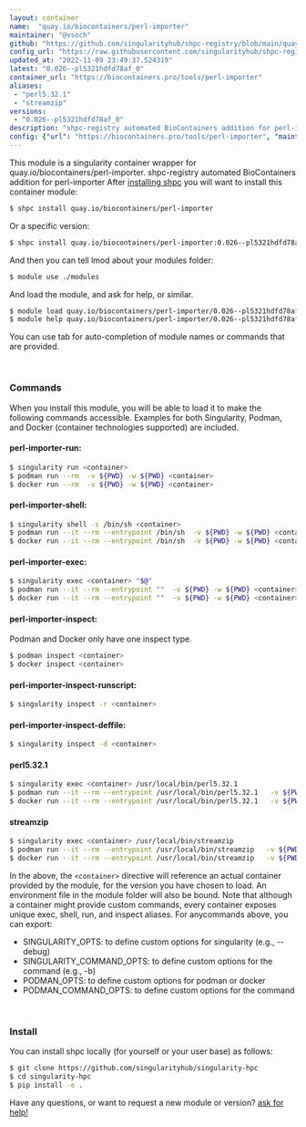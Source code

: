 ```yaml
---
layout: container
name:  "quay.io/biocontainers/perl-importer"
maintainer: "@vsoch"
github: "https://github.com/singularityhub/shpc-registry/blob/main/quay.io/biocontainers/perl-importer/container.yaml"
config_url: "https://raw.githubusercontent.com/singularityhub/shpc-registry/main/quay.io/biocontainers/perl-importer/container.yaml"
updated_at: "2022-11-09 23:49:37.524319"
latest: "0.026--pl5321hdfd78af_0"
container_url: "https://biocontainers.pro/tools/perl-importer"
aliases:
 - "perl5.32.1"
 - "streamzip"
versions:
 - "0.026--pl5321hdfd78af_0"
description: "shpc-registry automated BioContainers addition for perl-importer"
config: {"url": "https://biocontainers.pro/tools/perl-importer", "maintainer": "@vsoch", "description": "shpc-registry automated BioContainers addition for perl-importer", "latest": {"0.026--pl5321hdfd78af_0": "sha256:868bb458e6642377a403d4ccb8404250eb21d927d354752e9bbe191cff37e48a"}, "tags": {"0.026--pl5321hdfd78af_0": "sha256:868bb458e6642377a403d4ccb8404250eb21d927d354752e9bbe191cff37e48a"}, "docker": "quay.io/biocontainers/perl-importer", "aliases": {"perl5.32.1": "/usr/local/bin/perl5.32.1", "streamzip": "/usr/local/bin/streamzip"}}
---
```


This module is a singularity container wrapper for quay.io/biocontainers/perl-importer.
shpc-registry automated BioContainers addition for perl-importer
After [installing shpc](#install) you will want to install this container module:


```bash
$ shpc install quay.io/biocontainers/perl-importer
```

Or a specific version:

```bash
$ shpc install quay.io/biocontainers/perl-importer:0.026--pl5321hdfd78af_0
```

And then you can tell lmod about your modules folder:

```bash
$ module use ./modules
```

And load the module, and ask for help, or similar.

```bash
$ module load quay.io/biocontainers/perl-importer/0.026--pl5321hdfd78af_0
$ module help quay.io/biocontainers/perl-importer/0.026--pl5321hdfd78af_0
```

You can use tab for auto-completion of module names or commands that are provided.

<br>

### Commands

When you install this module, you will be able to load it to make the following commands accessible.
Examples for both Singularity, Podman, and Docker (container technologies supported) are included.

#### perl-importer-run:

```bash
$ singularity run <container>
$ podman run --rm  -v ${PWD} -w ${PWD} <container>
$ docker run --rm  -v ${PWD} -w ${PWD} <container>
```

#### perl-importer-shell:

```bash
$ singularity shell -s /bin/sh <container>
$ podman run --it --rm --entrypoint /bin/sh  -v ${PWD} -w ${PWD} <container>
$ docker run --it --rm --entrypoint /bin/sh  -v ${PWD} -w ${PWD} <container>
```

#### perl-importer-exec:

```bash
$ singularity exec <container> "$@"
$ podman run --it --rm --entrypoint ""  -v ${PWD} -w ${PWD} <container> "$@"
$ docker run --it --rm --entrypoint ""  -v ${PWD} -w ${PWD} <container> "$@"
```

#### perl-importer-inspect:

Podman and Docker only have one inspect type.

```bash
$ podman inspect <container>
$ docker inspect <container>
```

#### perl-importer-inspect-runscript:

```bash
$ singularity inspect -r <container>
```

#### perl-importer-inspect-deffile:

```bash
$ singularity inspect -d <container>
```


#### perl5.32.1

```bash
$ singularity exec <container> /usr/local/bin/perl5.32.1
$ podman run --it --rm --entrypoint /usr/local/bin/perl5.32.1   -v ${PWD} -w ${PWD} <container> -c " $@"
$ docker run --it --rm --entrypoint /usr/local/bin/perl5.32.1   -v ${PWD} -w ${PWD} <container> -c " $@"
```


#### streamzip

```bash
$ singularity exec <container> /usr/local/bin/streamzip
$ podman run --it --rm --entrypoint /usr/local/bin/streamzip   -v ${PWD} -w ${PWD} <container> -c " $@"
$ docker run --it --rm --entrypoint /usr/local/bin/streamzip   -v ${PWD} -w ${PWD} <container> -c " $@"
```



In the above, the `<container>` directive will reference an actual container provided
by the module, for the version you have chosen to load. An environment file in the
module folder will also be bound. Note that although a container
might provide custom commands, every container exposes unique exec, shell, run, and
inspect aliases. For anycommands above, you can export:

 - SINGULARITY_OPTS: to define custom options for singularity (e.g., --debug)
 - SINGULARITY_COMMAND_OPTS: to define custom options for the command (e.g., -b)
 - PODMAN_OPTS: to define custom options for podman or docker
 - PODMAN_COMMAND_OPTS: to define custom options for the command

<br>

### Install

You can install shpc locally (for yourself or your user base) as follows:

```bash
$ git clone https://github.com/singularityhub/singularity-hpc
$ cd singularity-hpc
$ pip install -e .
```

Have any questions, or want to request a new module or version? [ask for help!](https://github.com/singularityhub/singularity-hpc/issues)